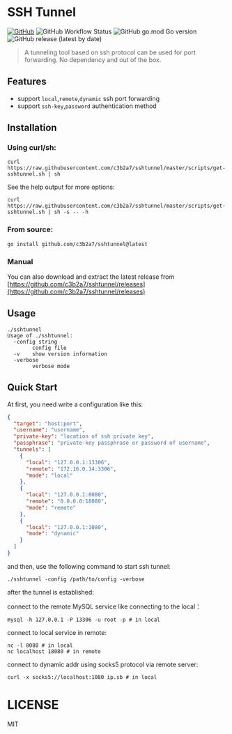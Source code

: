 # SSH Tunnel

[![GitHub](https://img.shields.io/github/license/c3b2a7/sshtunnel)](https://github.com/c3b2a7/sshtunnel/blob/master/LICENSE)
![GitHub Workflow Status](https://img.shields.io/github/actions/workflow/status/c3b2a7/sshtunnel/build.yml)
![GitHub go.mod Go version](https://img.shields.io/github/go-mod/go-version/c3b2a7/sshtunnel)
![GitHub release (latest by date)](https://img.shields.io/github/v/release/c3b2a7/sshtunnel)

> A tunneling tool based on ssh protocol can be used for port forwarding. No dependency and out of the box.

## Features

- support `local`,`remote`,`dynamic` ssh port forwarding
- support `ssh-key`,`password` authentication method

## Installation

### Using curl/sh:

```shell
curl https://raw.githubusercontent.com/c3b2a7/sshtunnel/master/scripts/get-sshtunnel.sh | sh
```

See the help output for more options:

```shell
curl https://raw.githubusercontent.com/c3b2a7/sshtunnel/master/scripts/get-sshtunnel.sh | sh -s -- -h
```

### From source:

```shell
go install github.com/c3b2a7/sshtunnel@latest
```

### Manual

You can also download and extract the latest release from
[https://github.com/c3b2a7/sshtunnel/releases](https://github.com/c3b2a7/sshtunnel/releases)

## Usage

```shell
./sshtunnel
Usage of ./sshtunnel:
  -config string
    	config file
  -v	show version information
  -verbose
    	verbose mode
```

## Quick Start

At first, you need write a configuration like this:

```json
{
  "target": "host:port",
  "username": "username",
  "private-key": "location of ssh private key",
  "passphrase": "private-key passphrase or password of username",
  "tunnels": [
    {
      "local": "127.0.0.1:13306",
      "remote": "172.16.0.14:3306",
      "mode": "local"
    },
    {
      "local": "127.0.0.1:8080",
      "remote": "0.0.0.0:18080",
      "mode": "remote"
    },
    {
      "local": "127.0.0.1:1080",
      "mode": "dynamic"
    }
  ]
}
```

and then, use the following command to start ssh tunnel:

```shell
./sshtunnel -config /path/to/config -verbose
```

after the tunnel is established:

connect to the remote MySQL service like connecting to the local：

```shell
mysql -h 127.0.0.1 -P 13306 -u root -p # in local
```

connect to local service in remote:

```shell
nc -l 8080 # in local
nc localhost 18080 # in remote
```

connect to dynamic addr using socks5 protocol via remote server:

```shell
curl -x socks5://localhost:1080 ip.sb # in local
```

# LICENSE

MIT